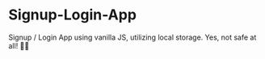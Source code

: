 # Signup-Login-App
Signup / Login App using vanilla JS, utilizing local storage. Yes, not safe at all! 🫶🏻
